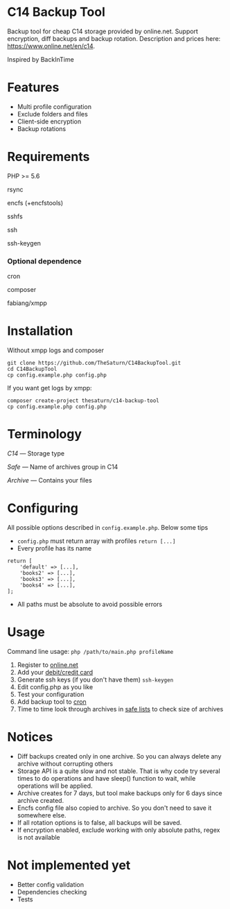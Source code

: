 # C14 Backup Tool
Backup tool for cheap C14 storage provided by online.net. Support encryption, diff backups and backup rotation. Description and prices here: https://www.online.net/en/c14.

Inspired by BackInTime
# Features
* Multi profile configuration
* Exclude folders and files
* Client-side encryption
* Backup rotations

# Requirements
PHP >= 5.6

rsync

encfs (+encfstools)

sshfs

ssh

ssh-keygen
### Optional dependence
cron

composer

fabiang/xmpp

# Installation
Without xmpp logs and composer
```
git clone https://github.com/TheSaturn/C14BackupTool.git
cd C14BackupTool
cp config.example.php config.php
```
If you want get logs by xmpp:
```
composer create-project thesaturn/c14-backup-tool
cp config.example.php config.php
```
# Terminology
*C14* — Storage type

*Safe* — Name of archives group in C14

*Archive* — Contains your files
# Configuring
All possible options described in `config.example.php`. Below some tips
* `config.php` must return array with profiles `return [...]`
* Every profile has its name
```
return [
    'default' => [...],
    'books2' => [...],
    'books3' => [...],
    'books4' => [...],
];
```
* All paths must be absolute to avoid possible errors

# Usage
Command line usage: `php /path/to/main.php profileName`
1. Register to [online.net](https://console.online.net/en/login)
2. Add your [debit/credit card](https://console.online.net/en/bill/list)
3. Generate ssh keys (if you don't have them) `ssh-keygen`
3. Edit config.php as you like
4. Test your configuration
5. Add backup tool to [cron](https://wiki.archlinux.org/index.php/cron)
6. Time to time look through archives in [safe lists](https://console.online.net/en/storage/c14/safe/list) to check size of archives
# Notices
* Diff backups created only in one archive. So you can always delete any archive without corrupting others
* Storage API is a quite slow and not stable. That is why code try several times to do operations and have sleep() function to wait, while operations will be applied.
* Archive creates for 7 days, but tool make backups only for 6 days since archive created.
* Encfs config file also copied to archive. So you don't need to save it somewhere else.
* If all rotation options is to false, all backups will be saved.
* If encryption enabled, exclude working with only absolute paths, regex is not available

# Not implemented yet
* Better config validation
* Dependencies checking
* Tests
